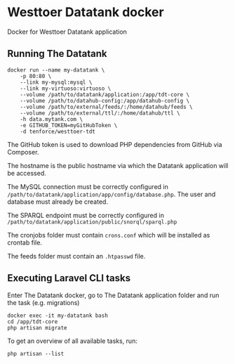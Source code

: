 # Westtoer Datatank docker
Docker for Westtoer Datatank application

## Running The Datatank
    docker run --name my-datatank \
        -p 80:80 \
        --link my-mysql:mysql \
        --link my-virtuoso:virtuoso \
        --volume /path/to/datatank/application:/app/tdt-core \
        --volume /path/to/datahub-config:/app/datahub-config \
        --volume /path/to/external/feeds/:/home/datahub/feeds \
        --volume /path/to/external/ttl/:/home/datahub/ttl \
        -h data.mytank.com \
        -e GITHUB_TOKEN=myGitHubToken \
        -d tenforce/westtoer-tdt

The GitHub token is used to download PHP dependencies from GitHub via Composer.

The hostname is the public hostname via which the Datatank application will be accessed.

The MySQL connection must be correctly configured in `/path/to/datatank/application/app/config/database.php`. The user and database must already be created.

The SPARQL endpoint must be correctly configured in `/path/to/datatank/application/public/snorql/sparql.php`

The cronjobs folder must contain `crons.conf` which will be installed as crontab file.

The feeds folder must contain an `.htpasswd` file.

## Executing Laravel CLI tasks
Enter The Datatank docker, go to The Datatank application folder and run the task (e.g. migrations)

    docker exec -it my-datatank bash
    cd /app/tdt-core
    php artisan migrate

To get an overview of all available tasks, run:

    php artisan --list
    
